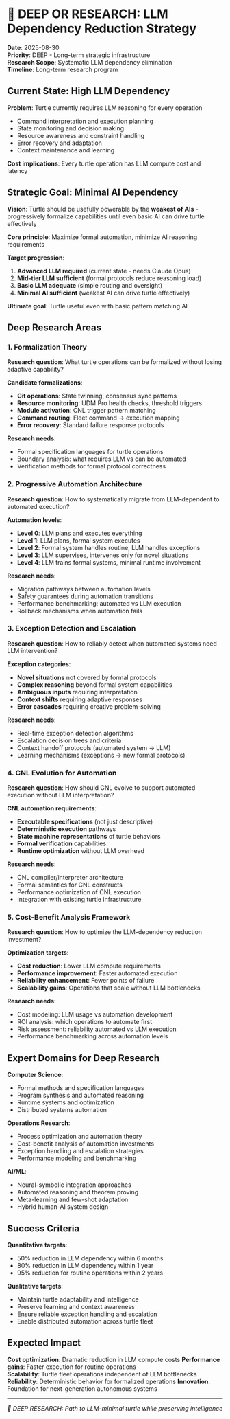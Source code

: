 # 🔬 DEEP OR RESEARCH: LLM Dependency Reduction Strategy

**Date**: 2025-08-30  
**Priority**: DEEP - Long-term strategic infrastructure  
**Research Scope**: Systematic LLM dependency elimination  
**Timeline**: Long-term research program

## Current State: High LLM Dependency

**Problem**: Turtle currently requires LLM reasoning for every operation
- Command interpretation and execution planning
- State monitoring and decision making  
- Resource awareness and constraint handling
- Error recovery and adaptation
- Context maintenance and learning

**Cost implications**: Every turtle operation has LLM compute cost and latency

## Strategic Goal: Minimal AI Dependency

**Vision**: Turtle should be usefully powerable by the **weakest of AIs** - progressively formalize capabilities until even basic AI can drive turtle effectively

**Core principle**: Maximize formal automation, minimize AI reasoning requirements

**Target progression**:
1. **Advanced LLM required** (current state - needs Claude Opus)
2. **Mid-tier LLM sufficient** (formal protocols reduce reasoning load)
3. **Basic LLM adequate** (simple routing and oversight)
4. **Minimal AI sufficient** (weakest AI can drive turtle effectively)

**Ultimate goal**: Turtle useful even with basic pattern matching AI

## Deep Research Areas

### 1. Formalization Theory
**Research question**: What turtle operations can be formalized without losing adaptive capability?

**Candidate formalizations**:
- **Git operations**: State twinning, consensus sync patterns
- **Resource monitoring**: UDM Pro health checks, threshold triggers
- **Module activation**: CNL trigger pattern matching  
- **Command routing**: Fleet command → execution mapping
- **Error recovery**: Standard failure response protocols

**Research needs**:
- Formal specification languages for turtle operations
- Boundary analysis: what requires LLM vs can be automated
- Verification methods for formal protocol correctness

### 2. Progressive Automation Architecture
**Research question**: How to systematically migrate from LLM-dependent to automated execution?

**Automation levels**:
- **Level 0**: LLM plans and executes everything
- **Level 1**: LLM plans, formal system executes
- **Level 2**: Formal system handles routine, LLM handles exceptions
- **Level 3**: LLM supervises, intervenes only for novel situations
- **Level 4**: LLM trains formal systems, minimal runtime involvement

**Research needs**:
- Migration pathways between automation levels
- Safety guarantees during automation transitions  
- Performance benchmarking: automated vs LLM execution
- Rollback mechanisms when automation fails

### 3. Exception Detection and Escalation
**Research question**: How to reliably detect when automated systems need LLM intervention?

**Exception categories**:
- **Novel situations** not covered by formal protocols
- **Complex reasoning** beyond formal system capabilities
- **Ambiguous inputs** requiring interpretation
- **Context shifts** requiring adaptive responses
- **Error cascades** requiring creative problem-solving

**Research needs**:
- Real-time exception detection algorithms
- Escalation decision trees and criteria
- Context handoff protocols (automated system → LLM)
- Learning mechanisms (exceptions → new formal protocols)

### 4. CNL Evolution for Automation
**Research question**: How should CNL evolve to support automated execution without LLM interpretation?

**CNL automation requirements**:
- **Executable specifications** (not just descriptive)
- **Deterministic execution** pathways  
- **State machine representations** of turtle behaviors
- **Formal verification** capabilities
- **Runtime optimization** without LLM overhead

**Research needs**:
- CNL compiler/interpreter architecture
- Formal semantics for CNL constructs
- Performance optimization of CNL execution
- Integration with existing turtle infrastructure

### 5. Cost-Benefit Analysis Framework
**Research question**: How to optimize the LLM-dependency reduction investment?

**Optimization targets**:
- **Cost reduction**: Lower LLM compute requirements
- **Performance improvement**: Faster automated execution
- **Reliability enhancement**: Fewer points of failure
- **Scalability gains**: Operations that scale without LLM bottlenecks

**Research needs**:
- Cost modeling: LLM usage vs automation development
- ROI analysis: which operations to automate first
- Risk assessment: reliability automated vs LLM execution
- Performance benchmarking across automation levels

## Expert Domains for Deep Research

**Computer Science**:
- Formal methods and specification languages
- Program synthesis and automated reasoning
- Runtime systems and optimization
- Distributed systems automation

**Operations Research**:
- Process optimization and automation theory
- Cost-benefit analysis of automation investments
- Exception handling and escalation strategies
- Performance modeling and benchmarking

**AI/ML**:
- Neural-symbolic integration approaches
- Automated reasoning and theorem proving  
- Meta-learning and few-shot adaptation
- Hybrid human-AI system design

## Success Criteria

**Quantitative targets**:
- 50% reduction in LLM dependency within 6 months
- 80% reduction in LLM dependency within 1 year
- 95% reduction for routine operations within 2 years

**Qualitative targets**:
- Maintain turtle adaptability and intelligence
- Preserve learning and context awareness
- Ensure reliable exception handling and escalation
- Enable distributed automation across turtle fleet

## Expected Impact

**Cost optimization**: Dramatic reduction in LLM compute costs
**Performance gains**: Faster execution for routine operations  
**Scalability**: Turtle fleet operations independent of LLM bottlenecks
**Reliability**: Deterministic behavior for formalized operations
**Innovation**: Foundation for next-generation autonomous systems

---
*🐢 DEEP RESEARCH: Path to LLM-minimal turtle while preserving intelligence*